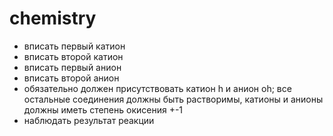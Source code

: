 # chemistry
- вписать первый катион
- вписать второй катион
- вписать первый анион
- вписать второй анион
- обязательно должен присутствовать катион h и анион oh; все остальные соединения должны быть растворимы, катионы и анионы должны иметь степень окисения +-1
- наблюдать результат реакции
